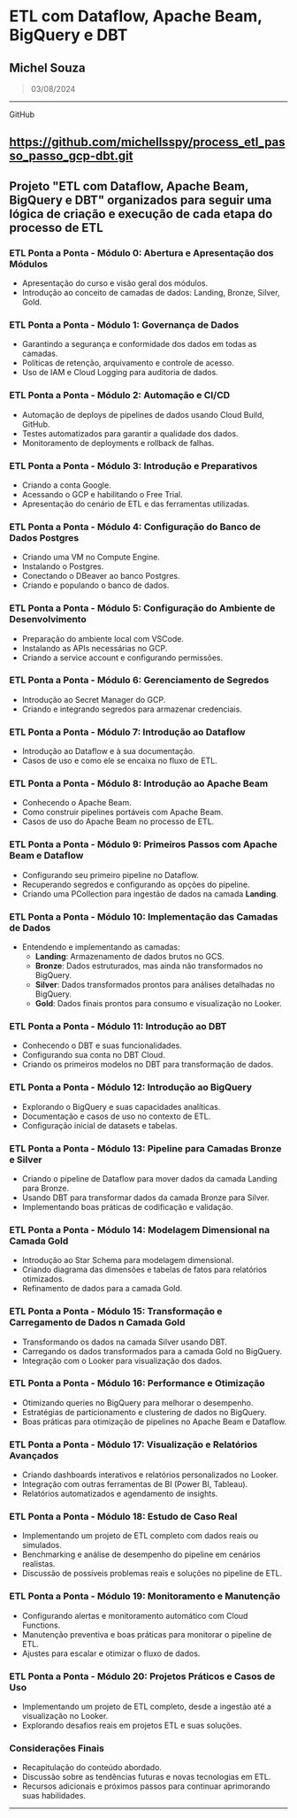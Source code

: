 # ETL com Dataflow, Apache Beam, BigQuery e DBT
## Michel Souza
> 03/08/2024
---
GitHub 

https://github.com/michellsspy/process_etl_passo_passo_gcp-dbt.git
---

Projeto "ETL com Dataflow, Apache Beam, BigQuery e DBT" organizados para seguir uma lógica de criação e execução de cada etapa do processo de ETL
---

### ETL Ponta a Ponta - Módulo 0: Abertura e Apresentação dos Módulos
- Apresentação do curso e visão geral dos módulos.
- Introdução ao conceito de camadas de dados: Landing, Bronze, Silver, Gold.

### ETL Ponta a Ponta - Módulo 1: Governança de Dados
- Garantindo a segurança e conformidade dos dados em todas as camadas.
- Políticas de retenção, arquivamento e controle de acesso.
- Uso de IAM e Cloud Logging para auditoria de dados.

### ETL Ponta a Ponta - Módulo 2: Automação e CI/CD
- Automação de deploys de pipelines de dados usando Cloud Build, GitHub.
- Testes automatizados para garantir a qualidade dos dados.
- Monitoramento de deployments e rollback de falhas.

### ETL Ponta a Ponta - Módulo 3: Introdução e Preparativos
- Criando a conta Google.
- Acessando o GCP e habilitando o Free Trial.
- Apresentação do cenário de ETL e das ferramentas utilizadas.

### ETL Ponta a Ponta - Módulo 4: Configuração do Banco de Dados Postgres
- Criando uma VM no Compute Engine.
- Instalando o Postgres.
- Conectando o DBeaver ao banco Postgres.
- Criando e populando o banco de dados.

### ETL Ponta a Ponta - Módulo 5: Configuração do Ambiente de Desenvolvimento
- Preparação do ambiente local com VSCode.
- Instalando as APIs necessárias no GCP.
- Criando a service account e configurando permissões.

### ETL Ponta a Ponta - Módulo 6: Gerenciamento de Segredos
- Introdução ao Secret Manager do GCP.
- Criando e integrando segredos para armazenar credenciais.

### ETL Ponta a Ponta - Módulo 7: Introdução ao Dataflow
- Introdução ao Dataflow e à sua documentação.
- Casos de uso e como ele se encaixa no fluxo de ETL.

### ETL Ponta a Ponta - Módulo 8: Introdução ao Apache Beam
- Conhecendo o Apache Beam.
- Como construir pipelines portáveis com Apache Beam.
- Casos de uso do Apache Beam no processo de ETL.

### ETL Ponta a Ponta - Módulo 9: Primeiros Passos com Apache Beam e Dataflow
- Configurando seu primeiro pipeline no Dataflow.
- Recuperando segredos e configurando as opções do pipeline.
- Criando uma PCollection para ingestão de dados na camada **Landing**.

### ETL Ponta a Ponta - Módulo 10: Implementação das Camadas de Dados
- Entendendo e implementando as camadas:
  - **Landing**: Armazenamento de dados brutos no GCS.
  - **Bronze**: Dados estruturados, mas ainda não transformados no BigQuery.
  - **Silver**: Dados transformados prontos para análises detalhadas no BigQuery.
  - **Gold**: Dados finais prontos para consumo e visualização no Looker.

### ETL Ponta a Ponta - Módulo 11: Introdução ao DBT
- Conhecendo o DBT e suas funcionalidades.
- Configurando sua conta no DBT Cloud.
- Criando os primeiros modelos no DBT para transformação de dados.

### ETL Ponta a Ponta - Módulo 12: Introdução ao BigQuery
- Explorando o BigQuery e suas capacidades analíticas.
- Documentação e casos de uso no contexto de ETL.
- Configuração inicial de datasets e tabelas.

### ETL Ponta a Ponta - Módulo 13: Pipeline para Camadas Bronze e Silver
- Criando o pipeline de Dataflow para mover dados da camada Landing para Bronze.
- Usando DBT para transformar dados da camada Bronze para Silver.
- Implementando boas práticas de codificação e validação.

### ETL Ponta a Ponta - Módulo 14: Modelagem Dimensional na Camada Gold
- Introdução ao Star Schema para modelagem dimensional.
- Criando diagrama das dimensões e tabelas de fatos para relatórios otimizados.
- Refinamento de dados para a camada Gold.

### ETL Ponta a Ponta - Módulo 15: Transformação e Carregamento de Dados n Camada Gold
- Transformando os dados na camada Silver usando DBT.
- Carregando os dados transformados para a camada Gold no BigQuery.
- Integração com o Looker para visualização dos dados.

### ETL Ponta a Ponta - Módulo 16: Performance e Otimização
- Otimizando queries no BigQuery para melhorar o desempenho.
- Estratégias de particionamento e clustering de dados no BigQuery.
- Boas práticas para otimização de pipelines no Apache Beam e Dataflow.

### ETL Ponta a Ponta - Módulo 17: Visualização e Relatórios Avançados
- Criando dashboards interativos e relatórios personalizados no Looker.
- Integração com outras ferramentas de BI (Power BI, Tableau).
- Relatórios automatizados e agendamento de insights.

### ETL Ponta a Ponta - Módulo 18: Estudo de Caso Real
- Implementando um projeto de ETL completo com dados reais ou simulados.
- Benchmarking e análise de desempenho do pipeline em cenários realistas.
- Discussão de possíveis problemas reais e soluções no pipeline de ETL.

### ETL Ponta a Ponta - Módulo 19: Monitoramento e Manutenção
- Configurando alertas e monitoramento automático com Cloud Functions.
- Manutenção preventiva e boas práticas para monitorar o pipeline de ETL.
- Ajustes para escalar e otimizar o fluxo de dados.

### ETL Ponta a Ponta - Módulo 20: Projetos Práticos e Casos de Uso
- Implementando um projeto de ETL completo, desde a ingestão até a visualização no Looker.
- Explorando desafios reais em projetos ETL e suas soluções.

### Considerações Finais
- Recapitulação do conteúdo abordado.
- Discussão sobre as tendências futuras e novas tecnologias em ETL.
- Recursos adicionais e próximos passos para continuar aprimorando suas habilidades.

---
